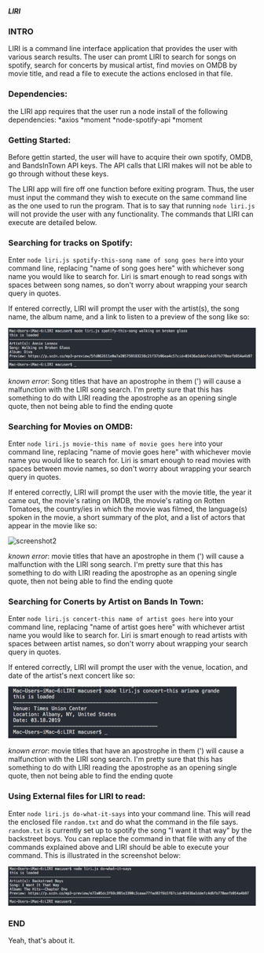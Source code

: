 ##### LIRI
 
### INTRO

LIRI is a command line interface application that provides the user with various search results.  The user can promt LIRI to search for songs on spotify, search for concerts by musical artist, find movies on OMDB by movie title, and read a file to execute the actions enclosed in that file.  

### Dependencies:

the LIRI app requires that the user run a node install of the following dependencies:
    *axios
    *moment
    *node-spotify-api
    *moment

### Getting Started:
Before gettin started, the user will have to acquire their own spotify, OMDB, and BandsInTown API keys.  The API calls that LIRI makes will not be able to go through without these keys.

The LIRI app will fire off one function before exiting program.  Thus, the user must input the command they wish to execute on the same command line as the one used to run the program.  That is to say that running `node liri.js` will not provide the user with any functionality.  The commands that LIRI can execute are detailed below.

### Searching for tracks on Spotify:

Enter `node liri.js spotify-this-song name of song goes here` into your command line, replacing "name of song goes here" with whichever song name you would like to search for.  Liri is smart enough to read songs with spaces between song names, so don't worry about wrapping your search query in quotes.

If entered correctly, LIRI will prompt the user with the artist(s), the song name, the album name, and a link to listen to a preview of the song like so:

![screenshot1](./images/spotify.png)

*known error*: Song titles that have an apostrophe in them (') will cause a malfunction with the LIRI song search.  I'm pretty sure that this has something to do with LIRI reading the apostrophe as an opening single quote, then not being able to find the ending quote

### Searching for Movies on OMDB:

Enter `node liri.js movie-this name of movie goes here` into your command line, replacing "name of movie goes here" with whichever movie name you would like to search for.  Liri is smart enough to read movies with spaces between movie names, so don't worry about wrapping your search query in quotes.

If entered correctly, LIRI will prompt the user with the movie title, the year it came out, the movie's rating on IMDB, the movie's rating on Rotten Tomatoes, the country/ies in which the movie was filmed, the language(s) spoken in the movie, a short summary of the plot, and a list of actors that appear in the movie like so:

![screenshot2](./images/movie.png)

*known error*: movie titles that have an apostrophe in them (') will cause a malfunction with the LIRI song search.  I'm pretty sure that this has something to do with LIRI reading the apostrophe as an opening single quote, then not being able to find the ending quote

### Searching for Conerts by Artist on Bands In Town:

Enter `node liri.js concert-this name of artist goes here` into your command line, replacing "name of artist goes here" with whichever artist name you would like to search for.  Liri is smart enough to read artists with spaces between artist names, so don't worry about wrapping your search query in quotes.

If entered correctly, LIRI will prompt the user with the venue, location, and date of the artist's next concert like so:

![screenshot3](./images/concert.png)

*known error*: movie titles that have an apostrophe in them (') will cause a malfunction with the LIRI song search.  I'm pretty sure that this has something to do with LIRI reading the apostrophe as an opening single quote, then not being able to find the ending quote

### Using External files for LIRI to read:
Enter `node liri.js do-what-it-says` into your command line.  This will read the enclosed file `random.txt` and do what the command in the file says. `random.txt` is currently set up to spotify the song "I want it that way" by the backstreet boys.  You can replace the command in that file with any of the commands explained above and LIRI should be able to execute your command.  This is illustrated in the screenshot below:

![screenshot4](./images/dothis.png)

### END

Yeah, that's about it.




